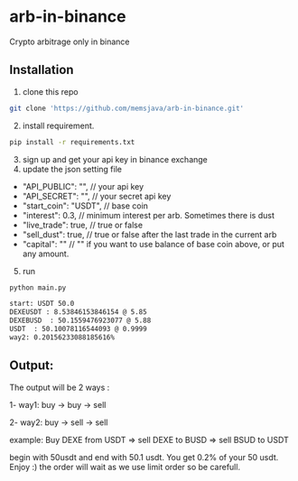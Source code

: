 # arb-in-binance
Crypto arbitrage only in binance

## Installation
1. clone this repo
```bash
git clone 'https://github.com/memsjava/arb-in-binance.git'
```
2. install requirement.
```bash
pip install -r requirements.txt
```
3. sign up and get your api key in binance exchange
4. update the json setting file

- "API_PUBLIC": "",     // your api key
-  "API_SECRET": "",    // your secret api key
- "start_coin": "USDT", // base coin 
- "interest": 0.3,      // minimum interest per arb. Sometimes there is dust
- "live_trade": true,   // true or false
- "sell_dust": true,    // true or false after the last trade in the current arb
- "capital": ""         // "" if you want to use balance of base coin above, or put any amount.

5. run

```bash
python main.py

start: USDT 50.0
DEXEUSDT : 8.53846153846154 @ 5.85
DEXEBUSD  : 50.1559476923077 @ 5.88
USDT  : 50.10078116544093 @ 0.9999
way2: 0.20156233088185616%
```

## Output:
The output will be 2 ways :


1- way1: buy -> buy -> sell

2- way2: buy -> sell -> sell

example:
Buy DEXE from USDT => 
sell DEXE to BUSD  => 
sell BSUD to USDT 

begin with 50usdt and end with 50.1 usdt. You get 0.2% of your 50 usdt. Enjoy :)
the order will wait as we use limit order so be carefull.

